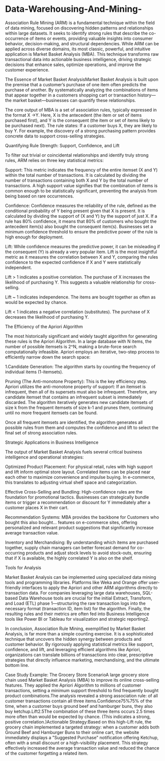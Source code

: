 # Data-Warehousing-And-Mining-
Association Rule Mining (ARM) is a fundamental technique within the field of data mining, focused on discovering hidden patterns and relationships within large datasets. It seeks to identify strong rules that describe the co-occurrence of items or events, providing valuable insights into consumer behavior, decision-making, and structural dependencies. While ARM can be applied across diverse domains, its most classic, powerful, and intuitive application is Market Basket Analysis (MBA). This technique transforms raw transactional data into actionable business intelligence, driving strategic decisions that enhance sales, optimize operations, and improve the customer experience.

The Essence of Market Basket AnalysisMarket Basket Analysis is built upon the premise that a customer’s purchase of one item often predicts the purchase of another. By systematically analyzing the combinations of items that appear together in a customers shopping cart or transaction history—the market basket—businesses can quantify these relationships.

The core output of MBA is a set of association rules, typically expressed in the format X ->Y. Here, X is the antecedent (the item or set of items purchased first), and Y is the consequent (the item or set of items likely to be purchased next). The rule states: If a customer buys X, they are likely to buy Y. For example, the discovery of a strong purchasing pattern provides concrete data to support cross-selling strategies.



Quantifying Rule Strength: Support, Confidence, and Lift

To filter out trivial or coincidental relationships and identify truly strong rules, ARM relies on three key statistical metrics:

Support: This metric indicates the frequency of the entire itemset (X and Y) within the total number of transactions. It is calculated by dividing the number of transactions containing both X and Y by the total number of transactions. A high support value signifies that the combination of items is common enough to be statistically significant, preventing the analysis from being based on rare occurrences.

Confidence: Confidence measures the reliability of the rule, defined as the conditional probability of Y being present given that X is present. It is calculated by dividing the support of (X and Y) by the support of just X. If a rule has 80% confidence, it means that 80% of customers who bought the antecedent item(s) also bought the consequent item(s). Businesses set a minimum confidence threshold to ensure the predictive power of the rule is high enough for deployment.

Lift: While confidence measures the predictive power, it can be misleading if the consequent (Y) is already a very popular item. Lift is the most insightful metric as it measures the correlation between X and Y, comparing the rules confidence to the expected confidence if X and Y were statistically independent.

Lift > 1 indicates a positive correlation. The purchase of X increases the likelihood of purchasing Y. This suggests a valuable relationship for cross-selling.

Lift ~ 1 indicates independence. The items are bought together as often as would be expected by chance.

Lift < 1 indicates a negative correlation (substitutes). The purchase of X decreases the likelihood of purchasing Y.

The Efficiency of the Apriori Algorithm

The most historically significant and widely taught algorithm for generating these rules is the Apriori Algorithm. In a large database with N items, the number of possible itemsets is 2^N, making a brute-force search computationally infeasible. Apriori employs an iterative, two-step process to efficiently narrow down the search space:

1.Candidate Generation: The algorithm starts by counting the frequency of individual items (1-itemsets).

Pruning (The Anti-monotone Property): This is the key efficiency step. Apriori utilizes the anti-monotone property of support: If an itemset is infrequent, then all of its supersets must also be infrequent. Therefore, any candidate itemset that contains an infrequent subset is immediately discarded. The algorithm iteratively generates new candidate itemsets of size k from the frequent itemsets of size k-1 and prunes them, continuing until no more frequent itemsets can be found.

Once all frequent itemsets are identified, the algorithm generates all possible rules from them and computes the confidence and lift to select the final set of strong association rules.

Strategic Applications in Business Intelligence

The output of Market Basket Analysis fuels several critical business intelligence and operational strategies:

Optimized Product Placement: For physical retail, rules with high support and lift inform optimal store layout. Correlated items can be placed near each other to maximize convenience and impulse buying. In e-commerce, this translates to adjusting virtual shelf space and categorization.

Effective Cross-Selling and Bundling: High-confidence rules are the foundation for promotional tactics. Businesses can strategically bundle items or trigger a recommendation or discount for Y immediately after a customer places X in their cart.

Recommendation Systems: MBA provides the backbone for Customers who bought this also bought... features on e-commerce sites, offering personalized and relevant product suggestions that significantly increase average transaction value.

Inventory and Merchandising: By understanding which items are purchased together, supply chain managers can better forecast demand for co-occurring products and adjust stock levels to avoid stock-outs, ensuring that if X is available, the highly correlated Y is also on the shelf.

 Tools for Analysis

Market Basket Analysis can be implemented using specialized data mining tools and programming libraries. Platforms like Weka and Orange offer user-friendly interfaces to apply the Apriori and other ARM algorithms directly to transaction data. For companies leveraging large data warehouses, SQL-based Data Warehouse tools are crucial for the initial Extract, Transform, and Load (ETL) phase 1—structuring the raw transaction logs into the necessary format (transaction ID, item list) for the algorithm. Finally, the resulting rules and their metrics are often fed into Business Intelligence tools like Power BI or Tableau for visualization and strategic reporting2. 

In conclusion, Association Rule Mining, exemplified by Market Basket Analysis, is far more than a simple counting exercise. It is a sophisticated technique that uncovers the hidden synergy between products and customer behavior. By rigorously applying statistical metrics like support, confidence, and lift, and leveraging efficient algorithms like Apriori, organizations can translate billions of transactions into clear, prescriptive strategies that directly influence marketing, merchandising, and the ultimate bottom line.

Case Study Example: The Grocery Store ScenarioA large grocery store chain used Market Basket Analysis (MBA) to improve its online cross-selling features. They applied the Apriori Algorithm to millions of customer transactions, setting a minimum support threshold to find frequently bought product combinations.The analysis revealed a strong association rule:  of all customer transactions contain all three items.Confidence75%75% of the time, when a customer buys ground beef and hamburger buns, they also buy ketchup.Lift2.5The combination of these three items occurs 2.5 times more often than would be expected by chance. (This indicates a strong, positive correlation.)Actionable Strategy:Based on this high-Lift rule, the grocery chain implemented a targeted strategy: when a customer adds both Ground Beef and Hamburger Buns to their online cart, the website immediately displays a "Suggested Purchase" notification offering Ketchup, often with a small discount or a high-visibility placement. This strategy effectively increased the average transaction value and reduced the chance of the customer forgetting a related item.

